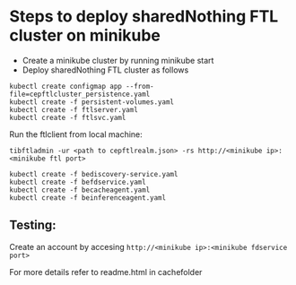 # Steps to deploy sharedNothing FTL cluster on minikube

* Create a minikube cluster by running minikube start
* Deploy sharedNothing FTL cluster as follows

```
kubectl create configmap app --from-file=cepftlcluster_persistence.yaml
kubectl create -f persistent-volumes.yaml
kubectl create -f ftlserver.yaml
kubectl create -f ftlsvc.yaml
```

Run the ftlclient from local machine:
```
tibftladmin -ur <path to cepftlrealm.json> -rs http://<minikube ip>:<minikube ftl port>
```


```
kubectl create -f bediscovery-service.yaml
kubectl create -f befdservice.yaml
kubectl create -f becacheagent.yaml
kubectl create -f beinferenceagent.yaml
```

## Testing:
Create an account by accesing `http://<minikube ip>:<minikube fdservice port>`

For more details refer to readme.html in cachefolder